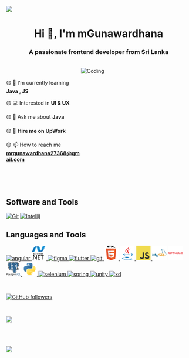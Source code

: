 <img src="https://www.teahub.io/photos/full/366-3666848_back-ground-image-nature.jpg">
<h1 align="center">Hi 👋, I'm mGunawardhana</h1>
<h3 align="center">A passionate frontend developer from Sri Lanka</h3><br>
<img align="right" alt="Coding" width="300" height ="300 " src="https://hybridtechsol.com/wp-content/uploads/2021/04/39998-web-development.gif"><br>

🟡 🌱 I’m currently learning   **Java , JS**

🟡 💻 Interested in  **UI & UX**

🟡 💬 Ask me about **Java**

🟡 🤑 **Hire me on UpWork**

🟡 📫 How to reach me **mrgunawardhana27368@gmail.com**

<!-- <h3 align="left">Connect with me:</h3> -->


<p align="left">
</p>
<br>

<!-- <h3 align="left">Languages and Tools:</h3> -->
<br>
<br>

## Software and Tools
<p>
    <a href="#"><img alt="Git" src="https://img.shields.io/badge/Git%20-%23F05033.svg?logo=git&logoColor=white"></a>
	<a href="#"><img alt="Intellij" src="https://img.shields.io/badge/IntelliJ_IDEA-1D7CE5.svg?logo=intellij-idea&logoColor=black"></a>
</p>

## Languages and Tools ##
<p align="left"> <a href="https://angular.io" target="_blank" rel="noreferrer"> <img src="https://angular.io/assets/images/logos/angular/angular.svg" alt="angular" width="40" height="40"/> </a> <a href="https://dotnet.microsoft.com/" target="_blank" rel="noreferrer"> <img src="https://raw.githubusercontent.com/devicons/devicon/master/icons/dot-net/dot-net-original-wordmark.svg" alt="dotnet" width="40" height="40"/> </a> <a href="https://www.figma.com/" target="_blank" rel="noreferrer"> <img src="https://www.vectorlogo.zone/logos/figma/figma-icon.svg" alt="figma" width="40" height="40"/> </a> <a href="https://flutter.dev" target="_blank" rel="noreferrer"> <img src="https://www.vectorlogo.zone/logos/flutterio/flutterio-icon.svg" alt="flutter" width="40" height="40"/> </a> <a href="https://git-scm.com/" target="_blank" rel="noreferrer"> <img src="https://www.vectorlogo.zone/logos/git-scm/git-scm-icon.svg" alt="git" width="40" height="40"/> </a> <a href="https://www.w3.org/html/" target="_blank" rel="noreferrer"> <img src="https://raw.githubusercontent.com/devicons/devicon/master/icons/html5/html5-original-wordmark.svg" alt="html5" width="40" height="40"/> </a> <a href="https://www.java.com" target="_blank" rel="noreferrer"> <img src="https://raw.githubusercontent.com/devicons/devicon/master/icons/java/java-original.svg" alt="java" width="40" height="40"/> </a> <a href="https://developer.mozilla.org/en-US/docs/Web/JavaScript" target="_blank" rel="noreferrer"> <img src="https://raw.githubusercontent.com/devicons/devicon/master/icons/javascript/javascript-original.svg" alt="javascript" width="40" height="40"/> </a>  <img src="https://raw.githubusercontent.com/devicons/devicon/master/icons/mysql/mysql-original-wordmark.svg" alt="mysql" width="40" height="40"/> </a> <a href="https://www.oracle.com/" target="_blank" rel="noreferrer"> <img src="https://raw.githubusercontent.com/devicons/devicon/master/icons/oracle/oracle-original.svg" alt="oracle" width="40" height="40"/> </a><a href="https://www.postgresql.org" target="_blank" rel="noreferrer"> <img src="https://raw.githubusercontent.com/devicons/devicon/master/icons/postgresql/postgresql-original-wordmark.svg" alt="postgresql" width="40" height="40"/> </a> <a href="https://www.python.org" target="_blank" rel="noreferrer"> <img src="https://raw.githubusercontent.com/devicons/devicon/master/icons/python/python-original.svg" alt="python" width="40" height="40"/> </a> <a href="https://www.selenium.dev" target="_blank" rel="noreferrer"> <img src="https://raw.githubusercontent.com/detain/svg-logos/780f25886640cef088af994181646db2f6b1a3f8/svg/selenium-logo.svg" alt="selenium" width="40" height="40"/> </a> <a href="https://spring.io/" target="_blank" rel="noreferrer"> <img src="https://www.vectorlogo.zone/logos/springio/springio-icon.svg" alt="spring" width="40" height="40"/> </a> <a href="https://unity.com/" target="_blank" rel="noreferrer"> <img src="https://www.vectorlogo.zone/logos/unity3d/unity3d-icon.svg" alt="unity" width="40" height="40"/> </a> <a href="https://www.adobe.com/products/xd.html" target="_blank" rel="noreferrer"> <img src="https://cdn.worldvectorlogo.com/logos/adobe-xd.svg" alt="xd" width="40" height="40"/> </a> </p>

<br>

[![GitHub followers](https://img.shields.io/github/followers/mGunawardhana.svg?style=social&label=Follow&maxAge=2592000)](https://github.com/mGunawardhana?tab=followers)

<br>

![](https://github-profile-summary-cards.vercel.app/api/cards/stats?username=mGunawardhana&theme=monokai)

<br>
<br>

[![](https://github-readme-streak-stats.herokuapp.com?user=mGunawardhana&theme=soft-purple)](https://git.io/streak-stats)

<br>
